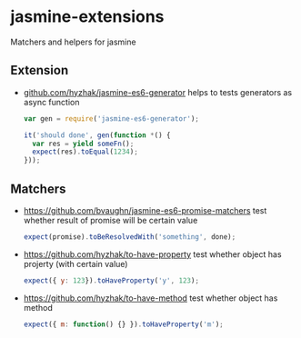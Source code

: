 # jasmine-extensions
Matchers and helpers for jasmine

## Extension

* [github.com/hyzhak/jasmine-es6-generator](https://github.com/hyzhak/jasmine-es6-generator)
  helps to tests generators as async function
  
  ```javascript
  var gen = require('jasmine-es6-generator');
  
  it('should done', gen(function *() {
    var res = yield someFn();
    expect(res).toEqual(1234);
  }));
  ```

## Matchers

* https://github.com/bvaughn/jasmine-es6-promise-matchers test whether result of promise will be certain value
  
  ```javascript
  expect(promise).toBeResolvedWith('something', done);
  ```
  
* https://github.com/hyzhak/to-have-property test whether object has projerty (with certain value)
  
  ```javascript
  expect({ y: 123}).toHaveProperty('y', 123);
  ```
  
* https://github.com/hyzhak/to-have-method test whether object has method
 
  ```javascript
  expect({ m: function() {} }).toHaveProperty('m');
  ```
